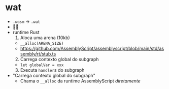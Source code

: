 # wat

- `.wasm` -> `.wat`
- 🤯🔨
- runtime Rust
  1. Aloca uma arena (10kb)
    - `__alloc(ARENA_SIZE)`
    - https://github.com/AssemblyScript/assemblyscript/blob/main/std/assembly/rt/stub.ts
  2. Carrega contexto global do subgraph
    - `let globalVar = xxx`
  3. Executa `handler`s do subgraph
- "Carrega contexto global do subgraph"
  - Chama o `__alloc` da runtime AssemblyScript *diretamente*
